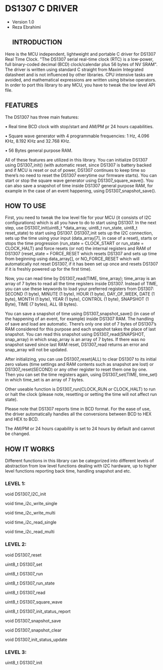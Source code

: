 # DS1307 C DRIVER
* Version 1.0
* Reza Ebrahimi
  ## INTRODUCTION
Here is the MCU independent, lightweight and portable C driver for DS1307 Real Time Clock. "The DS1307 serial real-time clock (RTC) is a low-power, full binary-coded decimal (BCD) clock/calendar plus 56 bytes of NV SRAM". The driver is written using standard C straight from Maxim Integrated datasheet and is not influenced by other libraries. CPU intensive tasks are avoided, and mathematical expressions are written using bitwise operators. In order to port this library to any MCU, you have to tweak the low level API file.

## FEATURES
The DS1307 has three main features:

•	Real time BCD clock with stop/start and AM/PM pr 24 hours capabilities.

•	Square wave generator with 4 programmable frequencies: 1 Hz, 4.096 KHz, 8.192 KHz and 32.768 KHz.

•	56 Bytes general purpose RAM.

All of these features are utilized in this library. You can initialize DS1307 using DS1307_init() (with automatic reset, since DS1307 is battery backed and if MCU is reset or out of power, DS1307 continues to keep time so there’s no need to reset the DS1307 everytime our firmware starts). You can start or stop the square wave generator using DS1307_square_wave(). You can also save a snapshot of time inside DS1307 general purpose RAM, for example in the case of an event happening, using DS1307_snapshot_save().

## HOW TO USE
First, you need to tweak the low level file for your MCU (it consists of I2C configurations) which is all you have to do to start using DS1307. In the next step, use DS1307_init(uint8_t *data_array, uint8_t run_state, uint8_t reset_state) to start using DS1307. DS1307_init sets up the I2C connection, sets up the time using your input (data_array[7], in case of a reset), starts or stops the time progression (run_state = CLOCK_START or run_state = CLOCK_HALT) and force resets (or not) the internal registers and RAM of DS1307 (reset_state = FORCE_RESET which resets DS1307 and sets up time from beginning using data_array[], or NO_FORCE_RESET which will automatically not reset DS1307, if it has been set up once and resets DS1307 if it is freshly powered up for the first time).

Now, you can read time by DS1307_read(TIME, time_array); time_array is an array of 7 bytes to read all the time registers inside DS1307. Instead of TIME, you can use these keywords to load your preferred registers from DS1307: SECOND (1 byte), MINUTE (1 byte), HOUR (1 byte), DAY_OF_WEEK, DATE (1 byte), MONTH (1 byte), YEAR (1 byte), CONTROL (1 byte), SNAPSHOT (1 Byte), TIME (7 bytes), ALL (8 bytes).

You can save a snapshot of time using DS1307_snapshot_save() (in case of the happening of an event, for example) inside DS1307 RAM. The handling of save and load are automatic. There’s only one slot of 7 bytes of DS1307’s RAM considered for this purpose and each snapshot takes the place of last snapshot. You can read this snapshot using DS1307_read(SNAPSHOT, snap_array) in which snap_array is an array of 7 bytes. If there was no snapshot saved since last RAM reset, DS1307_read returns an error and snap_array will not be updated.

After initializing, you can use DS1307_reset(ALL) to clear DS1307 to its initial zero values (time settings and RAM contents such as snapshot are lost) or DS1307_reset(SECOND) or any other register to reset them one by one. Then you can set the time registers again, using DS1307_set(TIME, time_set) in which time_set is an array of 7 bytes.

Other useable function is DS1307_run(CLOCK_RUN *or* CLOCK_HALT) to run or halt the clock (please note, resetting or setting the time will not affect run state).

Please note that DS1307 reports time in BCD format. For the ease of use, the driver automatically handles all the conversions between BCD to HEX and HEX to BCD.

The AM/PM or 24 hours capability is set to 24 hours by default and cannot be changed. 

## HOW IT WORKS
Different functions in this library can be categorized into different levels of abstraction from low level functions dealing with I2C hardware, up to higher level functions reporting back time, handling snapshot and etc.

### LEVEL 1:
void DS1307_I2C_init

void time_i2c_write_single

void time_i2c_write_multi

void time_i2c_read_single

void time_i2c_read_multi

### LEVEL 2:
void DS1307_reset

uint8_t DS1307_set

uint8_t DS1307_run

uint8_t DS1307_run_state

uint8_t DS1307_read

uint8_t DS1307_square_wave

uint8_t DS1307_init_status_report

void DS1307_snapshot_save

void DS1307_snapshot_clear

void DS1307_init_status_update

### LEVEL 3:
uint8_t DS1307_init


